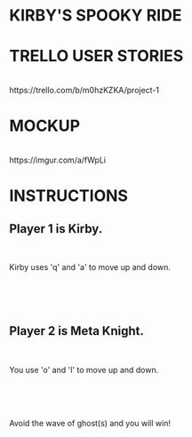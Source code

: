 # KIRBY'S SPOOKY RIDE


<h1>TRELLO USER STORIES</h1>
<br>
https://trello.com/b/m0hzKZKA/project-1

<br>

<h1>MOCKUP</h1>
<br>
https://imgur.com/a/fWpLi

<h1>INSTRUCTIONS</h1>

<h2> Player 1 is Kirby. </h2>
<br>
<p>Kirby uses 'q' and 'a' to move up and down.</p>
<br>
<br>
<br>
<h2>Player 2 is Meta Knight.</h2>
<br> 
<p>You use 'o' and 'l' to move up and down.</p>
<br><br><br>
<p>Avoid the wave of ghost(s) and you will win!</p>